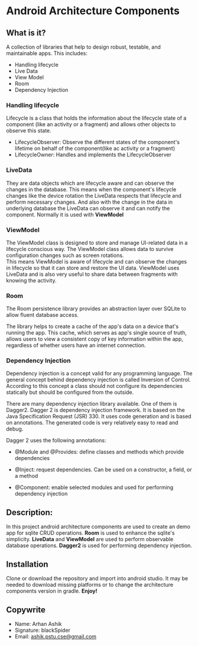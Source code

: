 # Android Architecture Components

## What is it?
A collection of libraries that help to design robust, testable, and maintainable apps.
This includes:
 - Handling lifecycle
 - Live Data
 - View Model
 - Room
 - Dependency Injection
 
### Handling lifecycle
Lifecycle is a class that holds the information about the lifecycle state of a component (like an activity or a fragment) and allows other objects to observe this state.
 - LifecycleObserver: Observe the different states of the component's lifetime on behalf of the component(like ac activity or a fragment)
 - LifecycleOwner: Handles and implements the LifecycleObserver
  
### LiveData
They are data objects which are lifecycle aware and can observe the changes in the database.
This means when the component's lifecycle changes like the device rotation the LiveData respects that lifecycle and perform necessary changes.
And also with the change in the data in underlying database the LiveData can observe it and can notify the component. Normally it is used with **ViewModel**
 
### ViewModel
The ViewModel class is designed to store and manage UI-related data in a lifecycle conscious way. The ViewModel class allows data to survive configuration changes such as screen rotations.  
This means ViewModel is aware of lifecycle and can observe the changes in lifecycle so that it can store and restore the UI data. ViewModel uses LiveData and is also very useful to share data between fragments with knowing the activity.
 
### Room
The Room persistence library provides an abstraction layer over SQLite to allow fluent database access. 
 
The library helps to create a cache of the app's data on a device that's running the app. This cache, which serves as app's single source of truth, allows users to view a consistent copy of key information within the app, regardless of whether users have an internet connection.
 
### Dependency Injection
Dependency injection is a concept valid for any programming language. The general concept behind dependency injection is called Inversion of Control. According to this concept a class should not configure its dependencies statically but should be configured from the outside.

There are many dependency injection library available. One of them is Dagger2. Dagger 2 is dependency injection framework. It is based on the Java Specification Request (JSR) 330. It uses code generation and is based on annotations. The generated code is very relatively easy to read and debug.

Dagger 2 uses the following annotations:
 - @Module and @Provides: define classes and methods which provide dependencies
 
 - @Inject: request dependencies. Can be used on a constructor, a field, or a method
 
 - @Component: enable selected modules and used for performing dependency injection
 
 
## Description:
In this project android architecture components are used to create an demo app for sqlite CRUD operations.
**Room** is used to enhance the sqlite's simplicity. 
**LiveData** and **ViewModel** are used to perform observable database operations.
**Dagger2** is used for performing dependency injection.

## Installation
Clone or download the repository and import into android studio. It may be needed to download missing platforms or to change the architecture components version in gradle. **Enjoy!**

## Copywrite
 - Name: Arhan Ashik
 - Signature: blackSpider
 - Email: ashik.pstu.cse@gmail.com